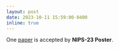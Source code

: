 ```yaml
---
layout: post
date: 2023-10-11 15:59:00-0400
inline: true
---
```


One [paper](https://celeb-basis.github.io/) is accepted by **NIPS-23 Poster**.

